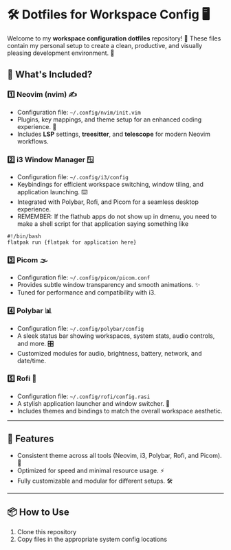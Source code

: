 # 🛠️ Dotfiles for Workspace Config 🖥️

Welcome to my **workspace configuration dotfiles** repository! 🎉 These files contain my personal setup to create a clean, productive, and visually pleasing development environment. 🚀

## 📁 What's Included?

### 1️⃣ **Neovim (nvim)** ✍️
- Configuration file: `~/.config/nvim/init.vim`
- Plugins, key mappings, and theme setup for an enhanced coding experience. 🎨
- Includes **LSP** settings, **treesitter**, and **telescope** for modern Neovim workflows.

### 2️⃣ **i3 Window Manager** 🪟
- Configuration file: `~/.config/i3/config`
- Keybindings for efficient workspace switching, window tiling, and application launching. ⌨️
- Integrated with Polybar, Rofi, and Picom for a seamless desktop experience.
- REMEMBER: If the flathub apps do not show up in dmenu, you need to make a shell script for that application saying something like 
```
#!/bin/bash
flatpak run {flatpak for application here}
```

### 3️⃣ **Picom** 🌫️
- Configuration file: `~/.config/picom/picom.conf`
- Provides subtle window transparency and smooth animations. ✨
- Tuned for performance and compatibility with i3.

### 4️⃣ **Polybar** 📊
- Configuration file: `~/.config/polybar/config`
- A sleek status bar showing workspaces, system stats, audio controls, and more. 🎛️
- Customized modules for audio, brightness, battery, network, and date/time.

### 5️⃣ **Rofi** 🎩
- Configuration file: `~/.config/rofi/config.rasi`
- A stylish application launcher and window switcher. 🚀
- Includes themes and bindings to match the overall workspace aesthetic.

---

## 🌟 Features
- Consistent theme across all tools (Neovim, i3, Polybar, Rofi, and Picom). 🎨
- Optimized for speed and minimal resource usage. ⚡
- Fully customizable and modular for different setups. 🛠️

---

## 📦 How to Use
1. Clone this repository
2. Copy files in the appropriate system config locations
